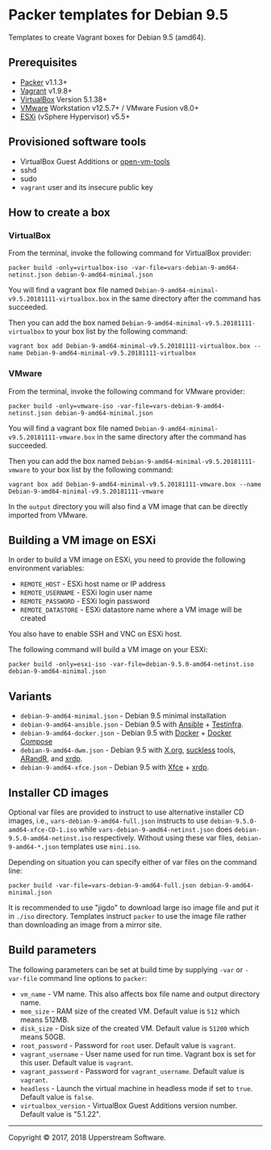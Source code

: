 # Packer templates for Debian 9.5

Templates to create Vagrant boxes for Debian 9.5 (amd64).


## Prerequisites

* [Packer][] v1.1.3+
* [Vagrant][] v1.9.8+
* [VirtualBox][] Version 5.1.38+
* [VMware][] Workstation v12.5.7+ / VMware Fusion v8.0+
* [ESXi][] (vSphere Hypervisor) v5.5+

[ESXi]: http://www.vmware.com/products/vsphere-hypervisor
    "Free VMware vSphere Hypervisor, Free Virtualization (ESXi)"
[Packer]: https://www.packer.io/ "Packer by HashiCorp"
[Vagrant]: https://www.vagrantup.com/ "Vagrant"
[VirtualBox]: https://www.virtualbox.org/ "Oracle VM VirtualBox"
[VMware]: http://www.vmware.com/
    "VMware Virtualization for Desktop &amp; Server, Application, Public &amp; Hybrid Clouds"


## Provisioned software tools

* VirtualBox Guest Additions or [open-vm-tools][]
* sshd
* sudo
* `vagrant` user and its insecure public key

[open-vm-tools]: https://github.com/vmware/open-vm-tools
    "Official repository of VMware open-vm-tools project"


## How to create a box

### VirtualBox

From the terminal, invoke the following command for VirtualBox provider:

    packer build -only=virtualbox-iso -var-file=vars-debian-9-amd64-netinst.json debian-9-amd64-minimal.json

You will find a vagrant box file named `Debian-9-amd64-minimal-v9.5.20181111-virtualbox.box`
in the same directory after the command has succeeded.

Then you can add the box named `Debian-9-amd64-minimal-v9.5.20181111-virtualbox` to your box list
by the following command:

    vagrant box add Debian-9-amd64-minimal-v9.5.20181111-virtualbox.box --name Debian-9-amd64-minimal-v9.5.20181111-virtualbox

### VMware

From the terminal, invoke the following command for VMware provider:

    packer build -only=vmware-iso -var-file=vars-debian-9-amd64-netinst.json debian-9-amd64-minimal.json

You will find a vagrant box file named `Debian-9-amd64-minimal-v9.5.20181111-vmware.box`
in the same directory after the command has succeeded.

Then you can add the box named `Debian-9-amd64-minimal-v9.5.20181111-vmware` to your box list
by the following command:

    vagrant box add Debian-9-amd64-minimal-v9.5.20181111-vmware.box --name Debian-9-amd64-minimal-v9.5.20181111-vmware

In the `output` directory you will also find a VM image that can be
directly imported from VMware.


## Building a VM image on ESXi

In order to build a VM image on ESXi, you need to provide the following
environment variables:

* `REMOTE_HOST` - ESXi host name or IP address
* `REMOTE_USERNAME` - ESXi login user name
* `REMOTE_PASSWORD` - ESXi login password
* `REMOTE_DATASTORE` - ESXi datastore name where a VM image will be
  created

You also have to enable SSH and VNC on ESXi host.

The following command will build a VM image on your ESXi:

    packer build -only=esxi-iso -var-file=debian-9.5.0-amd64-netinst.iso debian-9-amd64-minimal.json


## Variants

* `debian-9-amd64-minimal.json` - Debian 9.5 minimal installation
* `debian-9-amd64-ansible.json` - Debian 9.5 with [Ansible][] +
  [Testinfra][].
* `debian-9-amd64-docker.json` - Debian 9.5 with [Docker][] +
  [Docker Compose][]
* `debian-9-amd64-dwm.json` - Debian 9.5 with [X.org][], [suckless][]
  tools, [ARandR][], and [xrdp][].
* `debian-9-amd64-xfce.json` - Debian 9.5 with [Xfce][] + [xrdp][].

[Ansible]: https://www.ansible.com/ "Ansible is Simple IT Automation"
[ARandR]: https://christian.amsuess.com/tools/arandr/
    "ARandR: Another XRandR GUI"
[Docker]: https://www.docker.com/
    "Docker - Build, Ship and Run Any App, Anywhere"
[Docker Compose]: https://docs.docker.com/compose/ "Docker Compose"
[SLiM]: https://sourceforge.net/projects/slim.berlios/
    "SLiM download | SourceForge.net"
[suckless]: http://suckless.org/ "suckless.org software that sucks less"
[Testinfra]: https://testinfra.readthedocs.io/en/latest/
    "Testinfra test your infrastructure &#8212; testinfra 1.10.2.dev3 documentation"
[X.org]: https://www.x.org/wiki/ "X.Org"
[Xfce]: http://www.xfce.org/ "Xfce Desktop Environment"
[xrdp]: http://www.xrdp.org/ "xrdp"


## Installer CD images

Optional var files are provided to instruct to use alternative
installer CD images, i.e., `vars-debian-9-amd64-full.json` instructs to
use `debian-9.5.0-amd64-xfce-CD-1.iso` while `vars-debian-9-amd64-netinst.json`
does `debian-9.5.0-amd64-netinst.iso` respectively.
Without using these var files, `debian-9-amd64-*.json` templates use
`mini.iso`.

Depending on situation you can specify either of var files on the
command line:

    packer build -var-file=vars-debian-9-amd64-full.json debian-9-amd64-minimal.json

It is recommended to use "jigdo" to download large iso image file and
put it in `./iso` directory.  Templates instruct `packer` to use the
image file rather than downloading an image from a mirror site.


## Build parameters

The following parameters can be set at build time by supplying `-var`
or `-var-file` command line options to `packer`:

* `vm_name` - VM name.  This also affects box file name and output
  directory name.
* `mem_size` - RAM size of the created VM.  Default value is `512`
  which means 512MB.
* `disk_size` - Disk size of the created VM.  Default value is `51200`
  which means 50GB.
* `root_password` - Password for `root` user.  Default value is
  `vagrant`.
* `vagrant_username` - User name used for run time.  Vagrant box is set
  for this user.  Default value is `vagrant`.
* `vagrant_password` - Password for `vagrant_username`.  Default value
  is `vagrant`.
* `headless` - Launch the virtual machine in headless mode if set to
  `true`.  Default value is `false`.
* `virtualbox_version` - VirtualBox Guest Additions version number.
Default value is "5.1.22".


- - -

Copyright &copy; 2017, 2018 Upperstream Software.
